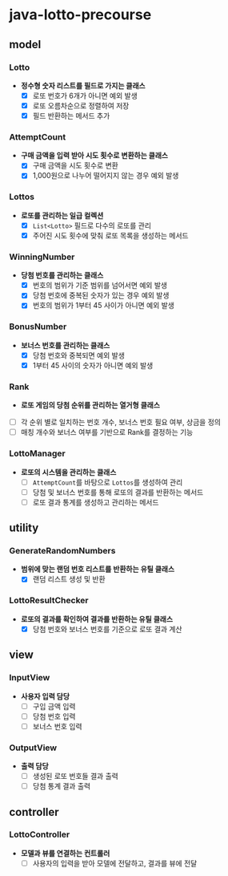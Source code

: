 # java-lotto-precourse

## model

### Lotto

- **정수형 숫자 리스트를 필드로 가지는 클래스**
    - [x] 로또 번호가 6개가 아니면 예외 발생
    - [x] 로또 오름차순으로 정렬하여 저장
    - [x] 필드 반환하는 메서드 추가

### AttemptCount

- **구매 금액을 입력 받아 시도 횟수로 변환하는 클래스**
    - [x] 구매 금액을 시도 횟수로 변환
    - [x] 1,000원으로 나누어 떨어지지 않는 경우 예외 발생

### Lottos

- **로또를 관리하는 일급 컬렉션**
    - [x] `List<Lotto>` 필드로 다수의 로또를 관리
    - [x] 주어진 시도 횟수에 맞춰 로또 목록을 생성하는 메서드

### WinningNumber

- **당첨 번호를 관리하는 클래스**
    - [x] 번호의 범위가 기준 범위를 넘어서면 예외 발생
    - [x] 당첨 번호에 중복된 숫자가 있는 경우 예외 발생
    - [x] 번호의 범위가 1부터 45 사이가 아니면 예외 발생

### BonusNumber

- **보너스 번호를 관리하는 클래스**
    - [x] 당첨 번호와 중복되면 예외 발생
    - [x] 1부터 45 사이의 숫자가 아니면 예외 발생

### Rank

- **로또 게임의 당첨 순위를 관리하는 열거형 클래스**
- [ ] 각 순위 별로 일치하는 번호 개수, 보너스 번호 필요 여부, 상금을 정의
- [ ] 매칭 개수와 보너스 여부를 기반으로 Rank를 결정하는 기능

### LottoManager

- **로또의 시스템을 관리하는 클래스**
    - [ ] `AttemptCount`를 바탕으로 `Lottos`를 생성하여 관리
    - [ ] 당첨 및 보너스 번호를 통해 로또의 결과를 반환하는 메서드
    - [ ] 로또 결과 통계를 생성하고 관리하는 메서드

## utility

### GenerateRandomNumbers

- **범위에 맞는 랜덤 번호 리스트를 반환하는 유틸 클래스**
    - [x] 랜덤 리스트 생성 및 반환

### LottoResultChecker

- **로또의 결과를 확인하여 결과를 반환하는 유틸 클래스**
    - [x] 당첨 번호와 보너스 번호를 기준으로 로또 결과 계산

## view

### InputView

- **사용자 입력 담당**
    - [ ] 구입 금액 입력
    - [ ] 당첨 번호 입력
    - [ ] 보너스 번호 입력

### OutputView

- **출력 담당**
    - [ ] 생성된 로또 번호들 결과 출력
    - [ ] 당첨 통계 결과 출력

## controller

### LottoController

- **모델과 뷰를 연결하는 컨트롤러**
    - [ ] 사용자의 입력을 받아 모델에 전달하고, 결과를 뷰에 전달
